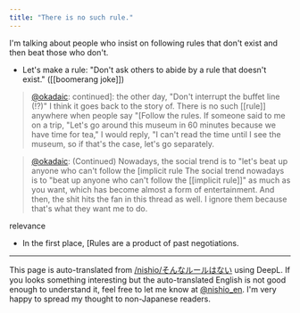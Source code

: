 ```yaml
---
title: "There is no such rule."
---
```


I'm talking about people who insist on following rules that don't exist and then beat those who don't.
- Let's make a rule: "Don't ask others to abide by a rule that doesn't exist." ([[boomerang joke]])

> [@okadaic](https://twitter.com/okadaic/status/1573748679151853574?s=21&t=6B9xG6mRHdwr2JVtgBbdmw): continued]: the other day, "Don't interrupt the buffet line (!?)" I think it goes back to the story of. There is no such [[rule]] anywhere when people say "[Follow the rules. If someone said to me on a trip, "Let's go around this museum in 60 minutes because we have time for tea," I would reply, "I can't read the time until I see the museum, so if that's the case, let's go separately.

> [@okadaic](https://twitter.com/okadaic/status/1573825882791239685?s=21&t=6B9xG6mRHdwr2JVtgBbdmw): (Continued) Nowadays, the social trend is to "let's beat up anyone who can't follow the [implicit rule The social trend nowadays is to "beat up anyone who can't follow the [[implicit rule]]" as much as you want, which has become almost a form of entertainment. And then, the shit hits the fan in this thread as well. I ignore them because that's what they want me to do.

relevance
- In the first place, [Rules are a product of past negotiations.


---
This page is auto-translated from [/nishio/そんなルールはない](https://scrapbox.io/nishio/そんなルールはない) using DeepL. If you looks something interesting but the auto-translated English is not good enough to understand it, feel free to let me know at [@nishio_en](https://twitter.com/nishio_en). I'm very happy to spread my thought to non-Japanese readers.